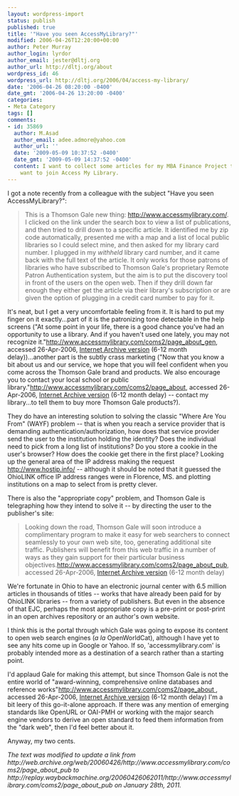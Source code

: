 ```yaml
---
layout: wordpress-import
status: publish
published: true
title: '"Have you seen AccessMyLibrary?"'
modified: 2006-04-26T12:20:00+00:00
author: Peter Murray
author_login: lyrdor
author_email: jester@dltj.org
author_url: http://dltj.org/about
wordpress_id: 46
wordpress_url: http://dltj.org/2006/04/access-my-library/
date: '2006-04-26 08:20:00 -0400'
date_gmt: '2006-04-26 13:20:00 -0400'
categories:
- Meta Category
tags: []
comments:
- id: 35869
  author: M.Asad
  author_email: adee.admore@yahoo.com
  author_url: ''
  date: '2009-05-09 10:37:52 -0400'
  date_gmt: '2009-05-09 14:37:52 -0400'
  content: I want to collect some articles for my MBA Finance Project thats why i
    want to join Access My Library.
---
```

<p>I got a note recently from a colleague with the subject "Have you seen AccessMyLibrary?":</p>
<blockquote><p>
This is a Thomson Gale new thing:  <a href="http://www.accessmylibrary.com/" title="News, research, and information libraries trust | AccessMyLibrary - Promoting library advocacy">http://www.accessmylibrary.com/</a>.  I clicked on the link under the search box to view a list of publications, and then tried to drill down to a specific article.  It identified me by zip code automatically, presented me with a map and a list of local public libraries so I could select mine, and then asked for my library card number.  I plugged in my <i>withheld</i> library card number, and it came back with the full text of the article.  It only works for those patrons of libraries who have subscribed to Thomson Gale's proprietary Remote Patron Authentication system, but the aim is to put the discovery tool in front of the users on the open web.  Then if they drill down far enough they either get the article via their library's subscription or are given the option of plugging in a credit card number to pay for it.
</p></blockquote>
<p>It's neat, but I get a very uncomfortable feeling from it.  It is hard to put my finger on it exactly...part of it is the patronizing tone detectable in the help screens ("At some point in your life, there is a good chance you've had an opportunity to use a library.  And if you haven't used one lately, you may not recognize it."<footnote><a href="http://www.accessmylibrary.com/coms2/page_about_gen" title="Object moved">http://www.accessmylibrary.com/coms2/page_about_gen</a>, accessed 26-Apr-2006, <a href="http://web.archive.org/web/20060426/http://www.accessmylibrary.com/coms2/page_about_gen" title="302 Found">Internet Archive version</a> (6-12 month delay)</footnote>)...another part is the subtly crass marketing ("Now that you know a bit about us and our service, we hope that you will feel confident when you come across the Thomson Gale brand and products. We also encourage you to contact your local school or public library."<footnote><a href="http://www.accessmylibrary.com/coms2/page_about" title="Object moved">http://www.accessmylibrary.com/coms2/page_about</a>, accessed 26-Apr-2006, <a href="http://web.archive.org/web/20060426/http://www.accessmylibrary.com/coms2/page_about" title="302 Found">Internet Archive version</a> (6-12 month delay)</footnote> -- contact my library...to tell them to buy more Thomson Gale products?).</p>
<p>They do have an interesting solution to solving the classic "Where Are You From" (WAYF) problem -- that is when you reach a service provider that is demanding authentication/authorization, how does that service provider send the user to the institution holding the identity?  Does the individual need to pick from a long list of institutions?  Do you store a cookie in the user's browser?  How does the cookie get there in the first place?  Looking up the general area of the IP address making the request <footnote><a href="http://www.hostip.info/" title="My IP Address Lookup and GeoTargeting - Community Geotarget IP Project - domain to IP lookup, what country, city IP addresses map to - IP Trace">http://www.hostip.info/</a> -- although it should be noted that it guessed the OhioLINK office IP address ranges were in Florence, MS.</footnote> and plotting institutions on a map to select from is pretty clever.</p>
<p>There is also the "appropriate copy" problem, and Thomson Gale is telegraphing how they intend to solve it -- by directing the user to the publisher's site:</p>
<blockquote><p>
Looking down the road, Thomson Gale will soon introduce a complimentary program to make it easy for web searchers to connect seamlessly to your own web site, too, generating additional site traffic. Publishers will benefit from this web traffic in a number of ways as they gain support for their particular business objectives.<footnote><a href="http://www.accessmylibrary.com/coms2/page_about_pub" title="Object moved">http://www.accessmylibrary.com/coms2/page_about_pub</a>, accessed 26-Apr-2006, <a href="http://replay.waybackmachine.org/20060426062011/http://www.accessmylibrary.com/coms2/page_about_pub" title="AccessMyLibrary.com">Internet Archive version</a> (6-12 month delay)</footnote>
</p></blockquote>
<p>We're fortunate in Ohio to have an electronic journal center with 6.5 million articles in thousands of titles -- works that have already been paid for by OhioLINK libraries -- from a variety of publishers.  But even in the absence of that EJC, perhaps the most appropriate copy is a pre-print or post-print in an open archives repository or an author's own website.</p>
<p>I think this is the portal through which Gale was going to expose its content to open web search engines (<i>a la</i> OpenWorldCat), although I have yet to see any hits come up in Google or Yahoo.  If so, 'accessmylibrary.com' is probably intended more as a destination of a search rather than a starting point.</p>
<p>I'd applaud Gale for making this attempt, but since Thomson Gale is not the entire world of "award-winning, comprehensive online databases and reference works"<footnote><a href="http://www.accessmylibrary.com/coms2/page_about" title="Object moved">http://www.accessmylibrary.com/coms2/page_about </a>, accessed 26-Apr-2006, <a href="http://web.archive.org/web/20060426/http://www.accessmylibrary.com/coms2/page_about" title="302 Found">Internet Archive version</a> (6-12 month delay)</footnote> I'm a bit leery of this go-it-alone approach.  If there was any mention of emerging standards like OpenURL or OAI-PMH or working with the major search engine vendors to derive an open standard to feed them information from the "dark web", then I'd feel better about it.</p>
<p>Anyway, my two cents.
<p style="padding:0;margin:0;font-style:italic;">The text was modified to update a link from http://web.archive.org/web/20060426/http://www.accessmylibrary.com/coms2/page_about_pub to http://replay.waybackmachine.org/20060426062011/http://www.accessmylibrary.com/coms2/page_about_pub on January 28th, 2011.</p>
